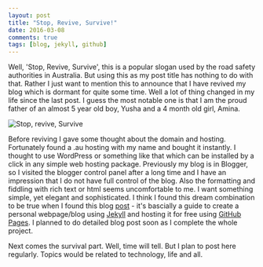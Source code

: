 ```yaml
---
layout: post
title: "Stop, Revive, Survive!"
date: 2016-03-08
comments: true
tags: [blog, jekyll, github]
---
```


Well, \'Stop, Revive, Survive\', this is a popular slogan used by the road safety authorities in Australia. But using this as my post title has nothing to do with that. Rather I just want to mention this to announce that I have revived my blog which is dormant for quite some time. Well a lot of thing changed in my life since the last post. I guess the most notable one is that I am the proud father of an almost 5 year old boy, Yusha and a 4 month old girl, Amina.

<!--break-->

![Stop, revive, Survive]({{site.url}}/assets/stop-revive-survive.jpg)

Before reviving I gave some thought about the domain and hosting. Fortunately found a .au hosting with my name and bought it instantly. I thought to use WordPress or something like that which can be installed by a click in any simple web hosting package. Previously my blog is in Blogger, so I visited the blogger control panel after a long time and I have an impression that I do not have full control of the blog. Also the formatting and fiddling with rich text or html seems uncomfortable to me. I want something simple, yet elegant and sophisticated. I think I found this dream combination to be true when I found this blog [post](http://jmcglone.com/guides/github-pages/) - it\'s bascially a guide to create a personal webpage/blog using [Jekyll](http://jekyllrb.com) and hosting it for free using [GitHub Pages](https://pages.github.com). I planned to do detailed blog post soon as I complete the whole project.

Next comes the survival part. Well, time will tell. But I plan to post here regularly. Topics would be related to technology, life and all.